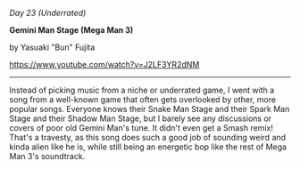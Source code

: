 _Day 23 (Underrated)_

**Gemini Man Stage (Mega Man 3)**

by Yasuaki "Bun" Fujita

https://www.youtube.com/watch?v=J2LF3YR2dNM

******

Instead of picking music from a niche or underrated game, I went with a song from a well-known game that often gets overlooked by other, more popular songs. Everyone knows their Snake Man Stage and their Spark Man Stage and their Shadow Man Stage, but I barely see any discussions or covers of poor old Gemini Man's tune. It didn't even get a Smash remix! That's a travesty, as this song does such a good job of sounding weird and kinda alien like he is, while still being an energetic bop like the rest of Mega Man 3's soundtrack.
